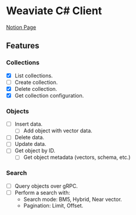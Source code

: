 # Weaviate C# Client

[Notion Page](https://www.notion.so/weaviate/C-Client-Kickoff-1ac70562ccd680718356e4e0faf99ab6)

## Features

### Collections

- [x] List collections.
- [ ] Create collection.
- [x] Delete collection.
- [x] Get collection configuration.

### Objects

- [ ] Insert data.
  - [ ] Add object with vector data.
- [ ] Delete data.
- [ ] Update data.
- [ ] Get object by ID.
  - [ ] Get object metadata (vectors, schema, etc.)

### Search

- [ ] Query objects over gRPC.
- [ ] Perform a search with:
  - Search mode: BM5, Hybrid, Near vector.
  - Pagination: Limit, Offset.
